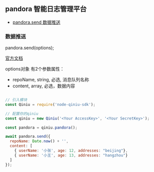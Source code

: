 ## pandora 智能日志管理平台

- [pandora.send 数据推送](#数据推送)

### 数据推送

pandora.send(options);

[官方文档](https://developer.qiniu.com/insight/api/4749/data-push-api)

options对象 有2个参数属性：
  - repoName, string, 必选, 消息队列名称
  - content, array, 必选，数据内容

```javascript

// 引入模块
const Qiniu = require('node-qiniu-sdk');

// 配置你的qiniu
const qiniu = new Qiniu('<Your AccessKey>', '<Your SecretKey>');

const pandora = qiniu.pandora();

await pandora.send({
  repoName: Date.now() + '',
  content: [
    { userName: '小张', age: 12, addresses: "beijing"},
    { userName: '小王', age: 13, addresses: "hangzhou"}
  ]
});
```